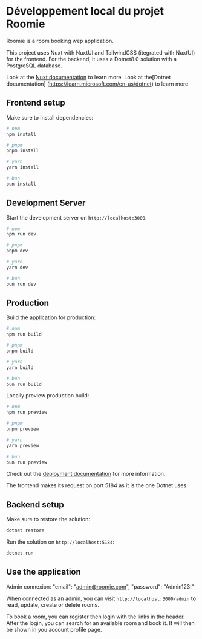 # Développement local du projet Roomie

Roomie is a room booking wep application.

This project uses Nuxt with NuxtUI and TailwindCSS (itegrated with NuxtUI) for the frontend.
For the backend, it uses a Dotnet8.0 solution with a PostgreSQL database.

Look at the [Nuxt documentation](https://nuxt.com/docs/getting-started/introduction) to learn more.
Look at the[Dotnet documentation] (https://learn.microsoft.com/en-us/dotnet) to learn more

## Frontend setup

Make sure to install dependencies:

```bash
# npm
npm install

# pnpm
pnpm install

# yarn
yarn install

# bun
bun install
```

## Development Server

Start the development server on `http://localhost:3000`:

```bash
# npm
npm run dev

# pnpm
pnpm dev

# yarn
yarn dev

# bun
bun run dev
```

## Production

Build the application for production:

```bash
# npm
npm run build

# pnpm
pnpm build

# yarn
yarn build

# bun
bun run build
```

Locally preview production build:

```bash
# npm
npm run preview

# pnpm
pnpm preview

# yarn
yarn preview

# bun
bun run preview
```

Check out the [deployment documentation](https://nuxt.com/docs/getting-started/deployment) for more information.

The frontend makes its request on port 5184 as it is the one Dotnet uses.

## Backend setup

Make sure to restore the solution:

```bash
dotnet restore
```

Run the solution on `http://localhost:5184`:

```bash
dotnet run
```

## Use the application

Admin connexion:
"email": "admin@roomie.com",
"password": "Admin123!"

When connected as an admin, you can visit `http://localhost:3000/admin` to read, update, create or delete rooms.

To book a room, you can register then login with the links in the header.
After the login, you can search for an available room and book it. It will then be shown in you account profile page.
